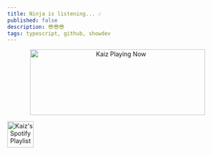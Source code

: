 ```yaml
---
title: Ninja is listening... 🎶
published: false
description: 😎😎😎
tags: typescript, github, showdev
---
```


<!-- Now Playing -->

<p align="center">
    <a href="https://kaiz.vercel.app/now-playing?open">
        <img src="https://kaiz.vercel.app/now-playing" width="400" height="150" alt="Kaiz Playing Now">
    </a>
</p>

<div align="center" style="display: flex; justify-content: space-between;">
    <a href="https://open.spotify.com/user/kuabsnz43myhxext1652831e7?si=hVzfPDYbQe2r7Xnj3-UeHw">
        <img src="https://imgur.com/MyT0OfL.png" width="60" height="60" alt="Kaiz's Spotify Playlist">
    </a>
<div>
